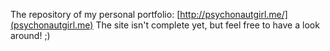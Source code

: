 The repository of my personal portfolio: [http://psychonautgirl.me/](psychonautgirl.me)
The site isn't complete yet, but feel free to have a look around! ;)